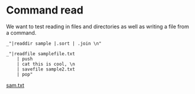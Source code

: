 # Command read

We want to test reading in files and directories as well as writing a file
from a command.

    _"|readdir sample |.sort | .join \n"

    _"|readfile samplefile.txt 
        | push 
        | cat this is cool, \n 
        | savefile sample2.txt
        | pop"

[sam.txt](# "save:")

